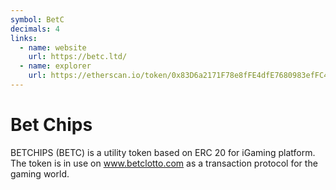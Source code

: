 ```yaml
---
symbol: BetC
decimals: 4
links:
  - name: website
    url: https://betc.ltd/
  - name: explorer
    url: https://etherscan.io/token/0x83D6a2171F78e8fFE4dfE7680983efFC49cff7a0
---
```


# Bet Chips

BETCHIPS (BETC) is a utility token based on ERC 20 for iGaming platform. The token is in use on www.betclotto.com as a transaction protocol for the gaming world.
